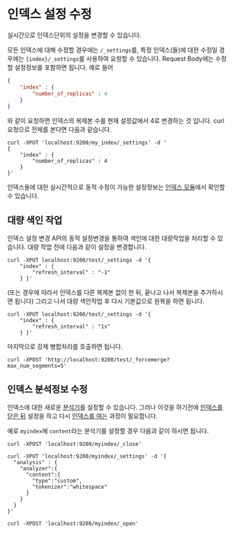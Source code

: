 # 인덱스 설정 수정
실시간으로 인덱스단위의 설정을 변경할 수 있습니다.

모든 인덱스에 대해 수정할 경우에는 ```/_settings```를, 특정 인덱스(들)에 대한 수정일 경우에는 ```{index}/_settings```를 사용하여 요청할 수 있습니다. Request Body에는 수정할 설정정보를 포함하면 됩니다.
예로 들어
```json
{
    "index" : {
        "number_of_replicas" : 4
    }
}
```
와 같이 요청하면 인덱스의 복제본 수를 현재 설정값에서 4로 변경하는 것 입니다. curl 요청으로 전체를 본다면 다음과 같습니다.
```
curl -XPUT 'localhost:9200/my_index/_settings' -d '
{
    "index" : {
        "number_of_replicas" : 4
    }
}'
```
인덱스들에 대한 실시간적으로 동적 수정이 가능한 설정정보는 [인덱스 모듈](index-modules.md)에서 확인할 수 있습니다.

## 대량 색인 작업
인덱스 설정 변경 API의 동적 설정변경을 통하여 색인에 대한 대량작업을 처리할 수 있습니다. 대량 작업 전에 다음과 같이 설정을 변경합니다.
```
curl -XPUT localhost:9200/test/_settings -d '{
    "index" : {
        "refresh_interval" : "-1"
    } }'
```
(또는 경우에 따라서 인덱스를 다른 복제본 없이 한 뒤, 끝나고 나서 복제본을 추가하시면 됩니다)
그리고 나서 대량 색인작업 후 다시 기본값으로 원복을 하면 됩니다.
```
curl -XPUT localhost:9200/test/_settings -d '{
    "index" : {
        "refresh_interval" : "1s"
    } }'
```
마지막으로 강제 병합처리를 호출하면 됩니다.
```
curl -XPOST 'http://localhost:9200/test/_forcemerge?max_num_segments=5'
```
## 인덱스 분석정보 수정
인덱스에 대한 새로운 [분석기](analysis.md)를 설정할 수 있습니다. 그러나 이것을 하기전에 [인덱스를 닫은 뒤](indices-open-close.md) 설정을 하고 다시 [인덱스를 여는](indices-open-close.md) 과정이 필요합니다.

예로 ```myindex```에 ```content```라는 분석기를 설정할 경우 다음과 같이 하시면 됩니다.
```
curl -XPOST 'localhost:9200/myindex/_close'

curl -XPUT 'localhost:9200/myindex/_settings' -d '{
  "analysis" : {
    "analyzer":{
      "content":{
        "type":"custom",
        "tokenizer":"whitespace"
      }
    }
  }
}'

curl -XPOST 'localhost:9200/myindex/_open'
```